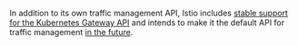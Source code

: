 ---
---
In addition to its own traffic management API, Istio includes [stable support for the Kubernetes Gateway API](https://gateway-api.sigs.k8s.io/) and intends to make it the default API for traffic management [in the future](/blog/2024/gateway-mesh-ga/).
